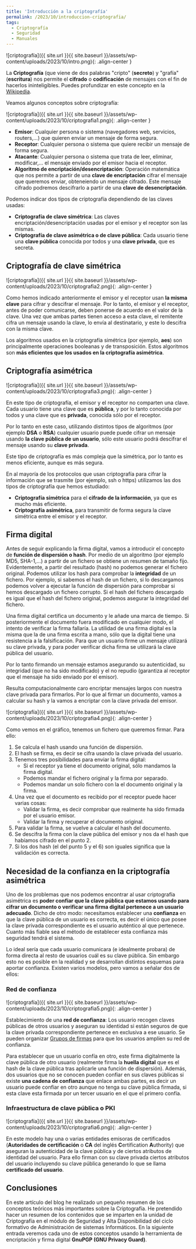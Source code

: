 ```yaml
---
title: 'Introducción a la criptografía'
permalink: /2023/10/introduccion-criptografia/
tags:
  - Criptografía
  - Seguridad
  - Manuales
---
```


![criptografía]({{ site.url }}{{ site.baseurl }}/assets/wp-content/uploads/2023/10/intro.png){: .align-center }

La **Criptografía** (que viene de dos palabras "cripto" (**secreto**) y "grafía" (**escritura**) nos permite el **cifrado** o **codificación** de mensajes con el fin de hacerlos ininteligibles. Puedes profundizar en este concepto en la [Wikipedia](https://es.wikipedia.org/wiki/Criptograf%C3%ADa).

Veamos algunos conceptos sobre criptografía:

![criptografía]({{ site.url }}{{ site.baseurl }}/assets/wp-content/uploads/2023/10/criptografia1.png){: .align-center }

* **Emisor**: Cualquier persona o sistema (navegadores web, servicios, routers,...) que quieren enviar un mensaje de forma segura.
* **Receptor**: Cualquier persona o sistema que quiere recibir un mensaje de forma segura.
* **Atacante**: Cualquier persona o sistema que trata de leer, eliminar, modificar,... el mensaje enviado por el emisor hacia el receptor.
* **Algoritmo de encriptación/desencriptación**: Operación matemática que nos permite a partir de una **clave de encriptación** cifrar el mensaje que queremos enviar, obteneiendo un mensaje cifrado. Este mensaje cifrado podremos descifrarlo a partir de una **clave de desencriptación**.

Podemos indicar dos tipos de criptografía dependiendo de las claves usadas:

* **Criptografía de clave simétrica**: Las claves encriptación/desencriptación usadas por el emisor y el receptor son las mismas.
* **Criptografía de clave asimétrica o de clave pública**: Cada usuario tiene una **clave pública** conocida por todos y una **clave privada**, que es secreta.

<!--more-->

## Criptografía de clave simétrica

![criptografía]({{ site.url }}{{ site.baseurl }}/assets/wp-content/uploads/2023/10/criptografia2.png){: .align-center }

Como hemos indicado anteriormente el emisor y el receptor usan **la misma clave** para cifrar y descifrar el mensaje. Por lo tanto, el emisor y el receptor, antes de poder comunicarse, deben ponerse de acuerdo en el valor de la clave. Una vez que ambas partes tienen acceso a esta clave, el remitente cifra un mensaje usando la clave, lo envía al destinatario, y este lo descifra con la misma clave. 

Los algoritmos usados en la criptografía simétrica (por ejemplo, **aes**) son principalmente operaciones booleanas y de transposición. Estos algoritmos son **más eficientes que los usados en la criptografía asimétrica**. 

## Criptografía asimétrica

![criptografía]({{ site.url }}{{ site.baseurl }}/assets/wp-content/uploads/2023/10/criptografia3.png){: .align-center }

En este tipo de criptografía, el emisor y el receptor  no comparten una clave. Cada usuario tiene una clave que es **pública**, y por lo tanto conocida por todos y una clave que es **privada**, conocida sólo por el receptor.

Por lo tanto en este caso, utilizando distintos tipos de algoritmos (por ejemplo **DSA** o **RSA**) cualquier usuario puede puede cifrar un mensaje usando **la clave pública de un usuario**, sólo este usuario podrá descifrar el mensaje usando su **clave privada**.

Este tipo de criptografía es más compleja que la simétrica, por lo tanto es menos eficiente, aunque es más segura.

En al mayoría de los protocolos que usan criptografía para cifrar la información que se trasmite (por ejemplo, ssh o https) utilizamos las dos tipos de criptografía que hemos estudiado:
* **Criptografía simétrica** para el **cifrado de la información**, ya que es mucho más eficiente. 
* **Criptografía asimétrica**, para transmitir de forma segura la clave simétrica entre el emisor y el receptor.

## Firma digital

Antes de seguir explicando la firma digital, vamos a introducir el concepto de **función de dispersión o hash**. Por medio de un algoritmo (por ejemplo MD5, SHA-1,...) a partir de un fichero se obtiene un resumen de tamaño fijo. Evidentemente, a partir del resultado (hash) no podemos generar el fichero original. Podemos utilizar los hash para comprobar la **integridad** de un fichero. Por ejemplo, si sabemos el hash de un fichero, si lo descargamos podemos volver a ejecutar la función de dispersión para comprobar si hemos descargado un fichero corrupto. Si el hash del fichero descargado es igual que el hash del fichero original, podemos asegurar la integridad del fichero.

Una firma digital certifica un documento y le añade una marca de tiempo. Si posteriormente el documento fuera modificado en cualquier modo, el intento de verificar la firma fallaría. La utilidad de una firma digital es la misma que la de una firma escrita a mano, sólo que la digital tiene una resistencia a la falsificación.
Para que un usuario firme un mensaje utilizará su clave privada, y para poder verificar dicha firma se utilizará la clave pública del usuario.

Por lo tanto firmando un mensaje estamos asegurando su autenticidad, su integridad (que no ha sido modificado) y el no repudio (garantiza al receptor que el mensaje ha sido enviado por el emisor).

Resulta computacionalmente caro encriptar mensajes largos con nuestra clave privada para firmarlos. Por lo que al firmar un documento, vamos a calcular su hash y la vamos a encriptar con la clave privada del emisor. 

![criptografía]({{ site.url }}{{ site.baseurl }}/assets/wp-content/uploads/2023/10/criptografia4.png){: .align-center }

Como vemos en el gráfico, tenemos un fichero que queremos firmar. Para ello:

1. Se calcula el hash usando una función de dispersión.
2. El hash se firma, es decir se cifra usando la clave privada del usuario.
3. Tenemos tres posibilidades para enviar la firma digital:
      * Si el receptor ya tiene el documento original, sólo mandamos la firma digital. 
      * Podemos mandar el fichero original y la firma por separado.
      * Podemos mandar un solo fichero con la el documento original y la firma.
4. Una vez que el documento es recibido por el receptor puede hacer varias cosas:
      * Validar la firma, es decir comprobar que realmente ha sido firmada por el usuario emisor.
      * Validar la firma y recuperar el documento original.
5. Para validar la firma, se vuelve a calcular el hash del documento.
6. Se descifra la firma con la clave pública del emisor y nos da el hash que habíamos cifrado en el punto 2.
7. Si los dos hash (el del punto 5 y el 6) son iguales significa que la validación es correcta.

## Necesidad de la confianza en la criptografía asimétrica

Uno de los problemas que nos podemos encontrar al usar criptografía asimétrica es **poder confiar que la clave pública que estamos usando para cifrar un documento o verificar una firma digital pertenece a un usuario adecuado**. Dicho de otro modo: necesitamos establecer una **confianza** en que la clave pública de un usuario es correcta, es decir el único que posee la clave privada correspondiente es el usuario auténtico al que pertenece. Cuanto más fiable sea el método de establecer esta confianza más seguridad tendrá el sistema. 

Lo ideal sería que cada usuario comunicara (e idealmente probara) de forma directa al resto de usuarios cuál es su clave pública. Sin embargo esto no es posible en la realidad y se desarrollan distintos esquemas para aportar confianza. Existen varios modelos, pero vamos a señalar dos de ellos:

### Red de confianza

![criptografía]({{ site.url }}{{ site.baseurl }}/assets/wp-content/uploads/2023/10/criptografia5.png){: .align-center }

Establecimiento de una **red de confianza**: Los usuario recogen claves públicas de otros usuarios y aseguran su identidad si están seguros de que la clave privada correspondiente pertenece en exclusiva a ese usuario. Se pueden organizar [Grupos de firmas](https://www.gnupg.org/howtos/es/gpg-party.html) para que los usuarios amplíen su red de confianza. 

Para establecer que un usuario confía en otro, este firma digitalmente la clave pública de otro usuario (realmente firma la **huella digital** que es el hash de la clave pública tras aplicarle una función de dispersión). Además, dos usuarios que no se conocen pueden confiar en sus claves públicas si existe **una cadena de confianza** que enlace ambas partes, es decir un usuario puede confiar en otro aunque no tenga su clave pública firmada, si esta clave esta firmada por un tercer usuario en el que el primero confía.

### Infraestructura de clave pública o PKI

![criptografía]({{ site.url }}{{ site.baseurl }}/assets/wp-content/uploads/2023/10/criptografia6.png){: .align-center } 

En este modelo hay una o varias entidades emisoras de certificados (**Autoridades de certificación** o **CA** del inglés **C**ertification **A**uthority) que aseguran la autenticidad de la clave pública y de ciertos atributos de identidad del usuario. Para ello firman con su clave privada ciertos atributos del usuario incluyendo su clave pública generando lo que se llama **certificado del usuario**.

## Conclusiones

En este artículo del blog he realizado un pequeño resumen de los conceptos teóricos más importantes sobre la Criptografía. He pretendido hacer un resumen de los contenidos que se imparten en la unidad de Criptografía en el módulo de Seguridad y Alta Disponibilidad del ciclo formativo de Administración de sistemas Informáticos. En la siguiente entrada veremos cada uno de estos conceptos usando la herramienta de encriptación y firma digital **GnuPGP (GNU Privacy Guard)**.





